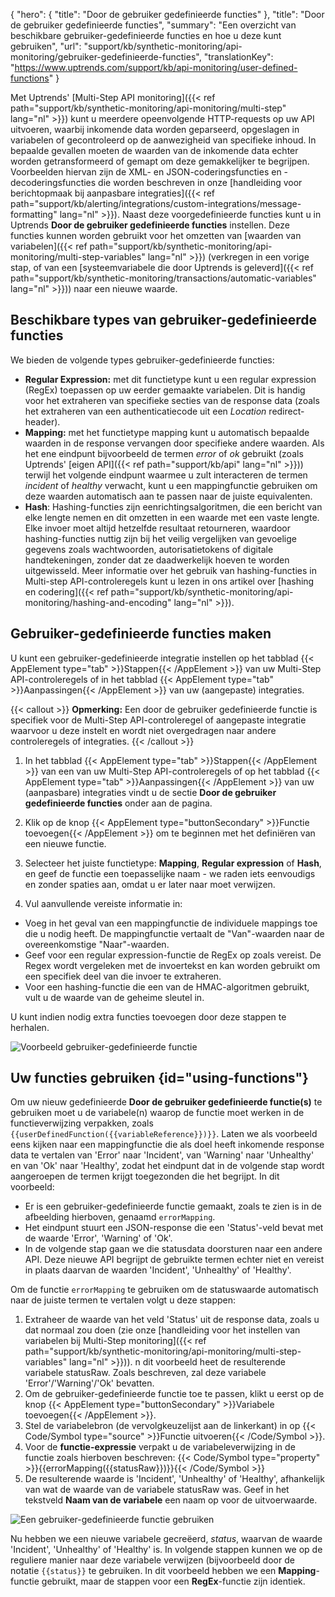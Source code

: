 {
  "hero": {
    "title": "Door de gebruiker gedefinieerde functies"
  },
  "title": "Door de gebruiker gedefinieerde functies",
  "summary": "Een overzicht van beschikbare gebruiker-gedefinieerde functies en hoe u deze kunt gebruiken",
  "url": "support/kb/synthetic-monitoring/api-monitoring/gebruiker-gedefinieerde-functies",
  "translationKey": "https://www.uptrends.com/support/kb/api-monitoring/user-defined-functions"
}

Met Uptrends' [Multi-Step API monitoring]({{< ref path="support/kb/synthetic-monitoring/api-monitoring/multi-step" lang="nl" >}}) kunt u meerdere opeenvolgende HTTP-requests op uw API uitvoeren, waarbij inkomende data worden geparseerd, opgeslagen in variabelen of gecontroleerd op de aanwezigheid van specifieke inhoud. In bepaalde gevallen moeten de waarden van de inkomende data echter worden getransformeerd of gemapt om deze gemakkelijker te begrijpen. Voorbeelden hiervan zijn de XML- en JSON-coderingsfuncties en -decoderingsfuncties die worden beschreven in onze [handleiding voor berichtopmaak bij aanpasbare integraties]({{< ref path="support/kb/alerting/integrations/custom-integrations/message-formatting" lang="nl" >}}). Naast deze voorgedefinieerde functies kunt u in Uptrends **Door de gebruiker gedefinieerde functies** instellen. Deze functies kunnen worden gebruikt voor het omzetten van [waarden van variabelen]({{< ref path="support/kb/synthetic-monitoring/api-monitoring/multi-step-variables" lang="nl" >}}) (verkregen in een vorige stap, of van een [systeemvariabele die door Uptrends is geleverd]({{< ref path="support/kb/synthetic-monitoring/transactions/automatic-variables" lang="nl" >}})) naar een nieuwe waarde.

## Beschikbare types van gebruiker-gedefinieerde functies

We bieden de volgende types gebruiker-gedefinieerde functies:

- **Regular Expression:** met dit functietype kunt u een regular expression (RegEx) toepassen op uw eerder gemaakte variabelen. Dit is handig voor het extraheren van specifieke secties van de response data (zoals het extraheren van een authenticatiecode uit een *Location* redirect-header).
- **Mapping:** met het functietype mapping kunt u automatisch bepaalde waarden in de response vervangen door specifieke andere waarden. Als het ene eindpunt bijvoorbeeld de termen *error* of *ok* gebruikt (zoals Uptrends' [eigen API]({{< ref path="support/kb/api" lang="nl" >}})) terwijl het volgende eindpunt waarmee u zult interacteren de termen *incident* of *healthy* verwacht, kunt u een mappingfunctie gebruiken om deze waarden automatisch aan te passen naar de juiste equivalenten.
- **Hash**: Hashing-functies zijn eenrichtingsalgoritmen, die een bericht van elke lengte nemen en dit omzetten in een waarde met een vaste lengte. Elke invoer moet altijd hetzelfde resultaat retourneren, waardoor hashing-functies nuttig zijn bij het veilig vergelijken van gevoelige gegevens zoals wachtwoorden, autorisatietokens of digitale handtekeningen, zonder dat ze daadwerkelijk hoeven te worden uitgewisseld. Meer informatie over het gebruik van hashing-functies in Multi-step API-controleregels kunt u lezen in ons artikel over [hashing en codering]({{< ref path="support/kb/synthetic-monitoring/api-monitoring/hashing-and-encoding" lang="nl" >}}).

## Gebruiker-gedefinieerde functies maken

U kunt een gebruiker-gedefinieerde integratie instellen op het tabblad {{< AppElement type="tab" >}}Stappen{{< /AppElement >}} van uw Multi-Step API-controleregels of in het tabblad {{< AppElement type="tab" >}}Aanpassingen{{< /AppElement >}} van uw (aangepaste) integraties.

{{< callout >}}
**Opmerking:** Een door de gebruiker gedefinieerde functie is specifiek voor de Multi-Step API-controleregel of aangepaste integratie waarvoor u deze instelt en wordt niet overgedragen naar andere controleregels of integraties.
{{< /callout >}}

1.  In het tabblad {{< AppElement type="tab" >}}Stappen{{< /AppElement >}} van een van uw Multi-Step API-controleregels of op het tabblad {{< AppElement type="tab" >}}Aanpassingen{{< /AppElement >}} van uw (aanpasbare) integraties vindt u de sectie **Door de gebruiker gedefinieerde functies** onder aan de pagina.

2.  Klik op de knop {{< AppElement type="buttonSecondary" >}}Functie toevoegen{{< /AppElement >}} om te beginnen met het definiëren van een nieuwe functie.

3.  Selecteer het juiste functietype: **Mapping**, **Regular expression** of **Hash**, en geef de functie een toepasselijke naam - we raden iets eenvoudigs en zonder spaties aan, omdat u er later naar moet verwijzen.

4.  Vul aanvullende vereiste informatie in:
  - Voeg in het geval van een mappingfunctie de individuele mappings toe die u nodig heeft. De mappingfunctie vertaalt de "Van"-waarden naar de overeenkomstige "Naar"-waarden.
  - Geef voor een regular expression-functie de RegEx op zoals vereist. De Regex wordt vergeleken met de invoertekst en kan worden gebruikt om een specifiek deel van die invoer te extraheren.
  - Voor een hashing-functie die een van de HMAC-algoritmen gebruikt, vult u de waarde van de geheime sleutel in.

U kunt indien nodig extra functies toevoegen door deze stappen te herhalen.

![Voorbeeld gebruiker-gedefinieerde functie](/img/content/scr-MSA-UDF-example.min.png)

## Uw functies gebruiken {id="using-functions"}

Om uw nieuw gedefinieerde **Door de gebruiker gedefinieerde functie(s)** te gebruiken moet u de variabele(n) waarop de functie moet werken in de functieverwijzing verpakken, zoals `{{userDefinedFunction({{variableReference}})}}`. Laten we als voorbeeld eens kijken naar een mappingfunctie die als doel heeft inkomende response data te vertalen van 'Error' naar 'Incident', van 'Warning' naar 'Unhealthy' en van 'Ok' naar 'Healthy', zodat het eindpunt dat in de volgende stap wordt aangeroepen de termen krijgt toegezonden die het begrijpt. In dit voorbeeld:

-   Er is een gebruiker-gedefinieerde functie gemaakt, zoals te zien is in de afbeelding hierboven, genaamd `errorMapping`.
-   Het eindpunt stuurt een JSON-response die een 'Status'-veld bevat met de waarde 'Error', 'Warning' of 'Ok'.
-   In de volgende stap gaan we die statusdata doorsturen naar een andere API. Deze nieuwe API begrijpt de gebruikte termen echter niet en vereist in plaats daarvan de waarden 'Incident', 'Unhealthy' of 'Healthy'.

Om de functie `errorMapping` te gebruiken om de statuswaarde automatisch naar de juiste termen te vertalen volgt u deze stappen:

1.  Extraheer de waarde van het veld 'Status' uit de response data, zoals u dat normaal zou doen (zie onze [handleiding voor het instellen van variabelen bij Multi-Step monitoring]({{< ref path="support/kb/synthetic-monitoring/api-monitoring/multi-step-variables" lang="nl" >}})). n dit voorbeeld heet de resulterende variabele statusRaw. Zoals beschreven, zal deze variabele 'Error'/'Warning'/'Ok' bevatten.
2.  Om de gebruiker-gedefinieerde functie toe te passen, klikt u eerst op de knop {{< AppElement type="buttonSecondary" >}}Variabele toevoegen{{< /AppElement >}}.
3.  Stel de variabelebron (de vervolgkeuzelijst aan de linkerkant) in op {{< Code/Symbol type="source" >}}Functie uitvoeren{{< /Code/Symbol >}}.
4.  Voor de **functie-expressie** verpakt u de variabeleverwijzing in de functie zoals hierboven beschreven: {{< Code/Symbol type="property" >}}{{errorMapping({{statusRaw}})}}{{< /Code/Symbol >}} 
5.  De resulterende waarde is 'Incident', 'Unhealthy' of 'Healthy', afhankelijk van wat de waarde van de variabele statusRaw was. Geef in het tekstveld **Naam van de variabele** een naam op voor de uitvoerwaarde.

![Een gebruiker-gedefinieerde functie gebruiken](/img/content/scr-MSA-UDF-execute-function-example.min.png)

Nu hebben we een nieuwe variabele gecreëerd, *status*, waarvan de waarde 'Incident', 'Unhealthy' of 'Healthy' is. In volgende stappen kunnen we op de reguliere manier naar deze variabele verwijzen (bijvoorbeeld door de notatie `{{status}}` te gebruiken. In dit voorbeeld hebben we een **Mapping**-functie gebruikt, maar de stappen voor een **RegEx**-functie zijn identiek.
